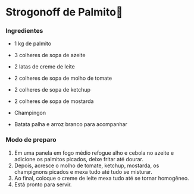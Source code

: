 # Strogonoff de Palmito:tomato:

### Ingredientes 

- 1 kg de palmito 

- 3 colheres de sopa de azeite
- 2 latas de creme de leite 
- 2 colheres de sopa de molho de tomate
- 2 colheres de sopa de ketchup
- 2 colheres de sopa de mostarda 
- Champingon
- Batata palha e arroz branco para acompanhar 



### Modo de preparo 

1. Em uma panela em fogo médio refogue alho e cebola no azeite e adicione os palmitos picados, deixe fritar até dourar. 
2. Depois, acresce o molho de tomate, ketchup, mostarda, os champignons picados e mexa tudo até tudo se misturar. 
3. Ao final, coloque o creme de leite mexa tudo até se tornar homogêneo.
4. Está pronto para servir. 



